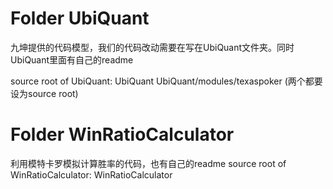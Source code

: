 Folder UbiQuant
=================

九坤提供的代码模型，我们的代码改动需要在写在UbiQuant文件夹。同时UbiQuant里面有自己的readme

source root of UbiQuant: UbiQuant
						 UbiQuant/modules/texaspoker
						 (两个都要设为source root)

Folder WinRatioCalculator
=================

利用模特卡罗模拟计算胜率的代码，也有自己的readme
source root of WinRatioCalculator: WinRatioCalculator
